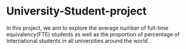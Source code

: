 # University-Student-project
In this project, we aim to explore the average number of full-time equivalency(FTE) students as well as the proportion of percentage of International students in all universities around the world.
